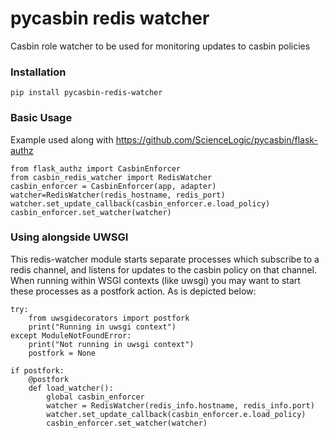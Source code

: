 # pycasbin redis watcher

Casbin role watcher to be used for monitoring updates to casbin policies

### Installation
```
pip install pycasbin-redis-watcher
```

### Basic Usage
Example used along with https://github.com/ScienceLogic/pycasbin/flask-authz
```
from flask_authz import CasbinEnforcer
from casbin_redis_watcher import RedisWatcher
casbin_enforcer = CasbinEnforcer(app, adapter)
watcher=RedisWatcher(redis_hostname, redis_port)
watcher.set_update_callback(casbin_enforcer.e.load_policy)
casbin_enforcer.set_watcher(watcher)

```

### Using alongside UWSGI 
This redis-watcher module starts separate processes which subscribe to a redis channel, and listens for updates to the casbin policy on that channel. When running within WSGI contexts (like uwsgi) you may want to start these processes as a postfork action. As is depicted below:
```
try:
    from uwsgidecorators import postfork
    print("Running in uwsgi context")
except ModuleNotFoundError:
    print("Not running in uwsgi context")
    postfork = None

if postfork:
    @postfork
    def load_watcher():
        global casbin_enforcer
        watcher = RedisWatcher(redis_info.hostname, redis_info.port)
        watcher.set_update_callback(casbin_enforcer.e.load_policy)
        casbin_enforcer.set_watcher(watcher)

```

